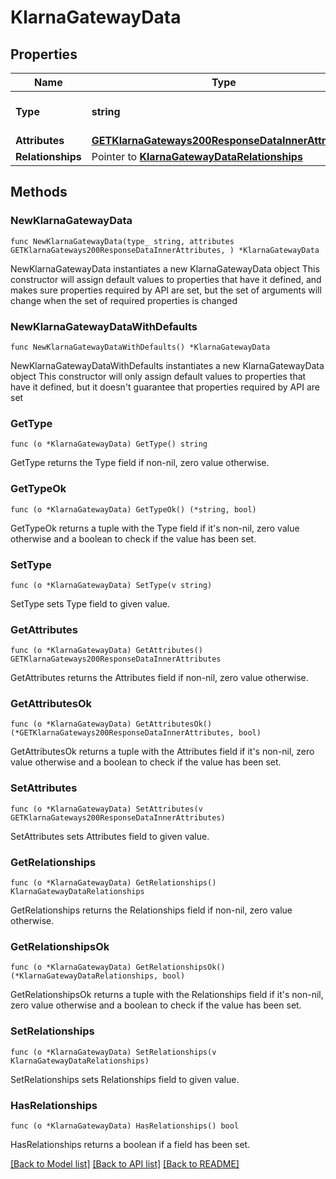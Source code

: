 # KlarnaGatewayData

## Properties

Name | Type | Description | Notes
------------ | ------------- | ------------- | -------------
**Type** | **string** | The resource&#39;s type | [default to "klarna_gateways"]
**Attributes** | [**GETKlarnaGateways200ResponseDataInnerAttributes**](GETKlarnaGateways200ResponseDataInnerAttributes.md) |  | 
**Relationships** | Pointer to [**KlarnaGatewayDataRelationships**](KlarnaGatewayDataRelationships.md) |  | [optional] 

## Methods

### NewKlarnaGatewayData

`func NewKlarnaGatewayData(type_ string, attributes GETKlarnaGateways200ResponseDataInnerAttributes, ) *KlarnaGatewayData`

NewKlarnaGatewayData instantiates a new KlarnaGatewayData object
This constructor will assign default values to properties that have it defined,
and makes sure properties required by API are set, but the set of arguments
will change when the set of required properties is changed

### NewKlarnaGatewayDataWithDefaults

`func NewKlarnaGatewayDataWithDefaults() *KlarnaGatewayData`

NewKlarnaGatewayDataWithDefaults instantiates a new KlarnaGatewayData object
This constructor will only assign default values to properties that have it defined,
but it doesn't guarantee that properties required by API are set

### GetType

`func (o *KlarnaGatewayData) GetType() string`

GetType returns the Type field if non-nil, zero value otherwise.

### GetTypeOk

`func (o *KlarnaGatewayData) GetTypeOk() (*string, bool)`

GetTypeOk returns a tuple with the Type field if it's non-nil, zero value otherwise
and a boolean to check if the value has been set.

### SetType

`func (o *KlarnaGatewayData) SetType(v string)`

SetType sets Type field to given value.


### GetAttributes

`func (o *KlarnaGatewayData) GetAttributes() GETKlarnaGateways200ResponseDataInnerAttributes`

GetAttributes returns the Attributes field if non-nil, zero value otherwise.

### GetAttributesOk

`func (o *KlarnaGatewayData) GetAttributesOk() (*GETKlarnaGateways200ResponseDataInnerAttributes, bool)`

GetAttributesOk returns a tuple with the Attributes field if it's non-nil, zero value otherwise
and a boolean to check if the value has been set.

### SetAttributes

`func (o *KlarnaGatewayData) SetAttributes(v GETKlarnaGateways200ResponseDataInnerAttributes)`

SetAttributes sets Attributes field to given value.


### GetRelationships

`func (o *KlarnaGatewayData) GetRelationships() KlarnaGatewayDataRelationships`

GetRelationships returns the Relationships field if non-nil, zero value otherwise.

### GetRelationshipsOk

`func (o *KlarnaGatewayData) GetRelationshipsOk() (*KlarnaGatewayDataRelationships, bool)`

GetRelationshipsOk returns a tuple with the Relationships field if it's non-nil, zero value otherwise
and a boolean to check if the value has been set.

### SetRelationships

`func (o *KlarnaGatewayData) SetRelationships(v KlarnaGatewayDataRelationships)`

SetRelationships sets Relationships field to given value.

### HasRelationships

`func (o *KlarnaGatewayData) HasRelationships() bool`

HasRelationships returns a boolean if a field has been set.


[[Back to Model list]](../README.md#documentation-for-models) [[Back to API list]](../README.md#documentation-for-api-endpoints) [[Back to README]](../README.md)


